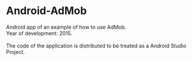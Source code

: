 # Android-AdMob
Android app of an example of how to use AdMob.<br/>
Year of development: 2015.<br/>
<br/>
The code of the application is distributed to be treated as a Android Studio Project.
